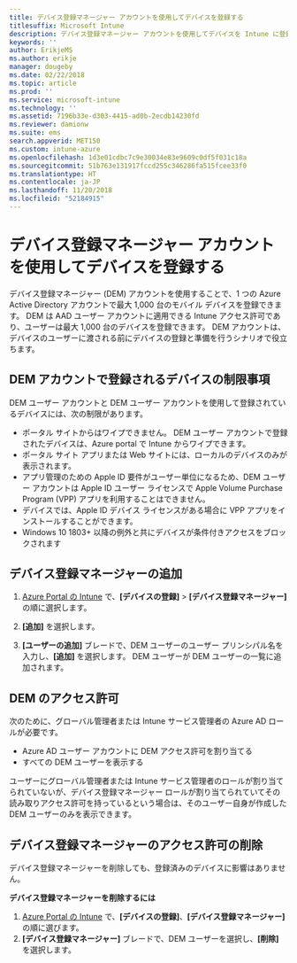 ```yaml
---
title: デバイス登録マネージャー アカウントを使用してデバイスを登録する
titlesuffix: Microsoft Intune
description: デバイス登録マネージャー アカウントを使用してデバイスを Intune に登録します。 "
keywords: ''
author: ErikjeMS
ms.author: erikje
manager: dougeby
ms.date: 02/22/2018
ms.topic: article
ms.prod: ''
ms.service: microsoft-intune
ms.technology: ''
ms.assetid: 7196b33e-d303-4415-ad0b-2ecdb14230fd
ms.reviewer: damionw
ms.suite: ems
search.appverid: MET150
ms.custom: intune-azure
ms.openlocfilehash: 1d3e01cdbc7c9e30034e83e9609c0df5f031c18a
ms.sourcegitcommit: 51b763e131917fccd255c346286fa515fcee33f0
ms.translationtype: HT
ms.contentlocale: ja-JP
ms.lasthandoff: 11/20/2018
ms.locfileid: "52184915"
---
```

# <a name="enroll-devices-by-using-a-device-enrollment-manager-account"></a>デバイス登録マネージャー アカウントを使用してデバイスを登録する

デバイス登録マネージャー (DEM) アカウントを使用することで、1 つの Azure Active Directory アカウントで最大 1,000 台のモバイル デバイスを登録できます。 DEM は AAD ユーザー アカウントに適用できる Intune アクセス許可であり、ユーザーは最大 1,000 台のデバイスを登録できます。 DEM アカウントは、デバイスのユーザーに渡される前にデバイスの登録と準備を行うシナリオで役立ちます。

## <a name="limitations-of-devices-that-are-enrolled-with-a-dem-account"></a>DEM アカウントで登録されるデバイスの制限事項

DEM ユーザー アカウントと DEM ユーザー アカウントを使用して登録されているデバイスには、次の制限があります。

  - ポータル サイトからはワイプできません。 DEM ユーザー アカウントで登録されたデバイスは、Azure portal で Intune からワイプできます。
  - ポータル サイト アプリまたは Web サイトには、ローカルのデバイスのみが表示されます。
  - アプリ管理のための Apple ID 要件がユーザー単位になるため、DEM ユーザー アカウントは Apple ID ユーザー ライセンスで Apple Volume Purchase Program (VPP) アプリを利用することはできません。
  - デバイスでは、Apple ID デバイス ライセンスがある場合に VPP アプリをインストールすることができます。
  - Windows 10 1803+ 以降の例外と共にデバイスが条件付きアクセスをブロックされます


## <a name="add-a-device-enrollment-manager"></a>デバイス登録マネージャーの追加

1.  [Azure Portal の Intune](https://aka.ms/intuneportal) で、**[デバイスの登録]** > **[デバイス登録マネージャー]** の順に選択します。

2.  **[追加]** を選択します。

3.  **[ユーザーの追加]** ブレードで、DEM ユーザーのユーザー プリンシパル名を入力し、**[追加]** を選択します。 DEM ユーザーが DEM ユーザーの一覧に追加されます。

## <a name="permissions-for-dem"></a>DEM のアクセス許可

次のために、グローバル管理者または Intune サービス管理者の Azure AD ロールが必要です。
- Azure AD ユーザー アカウントに DEM アクセス許可を割り当てる
- すべての DEM ユーザーを表示する

ユーザーにグローバル管理者または Intune サービス管理者のロールが割り当てられていないが、デバイス登録マネージャー ロールが割り当てられていてその読み取りアクセス許可を持っているという場合は、そのユーザー自身が作成した DEM ユーザーのみを表示できます。


## <a name="remove-device-enrollment-manager-permissions"></a>デバイス登録マネージャーのアクセス許可の削除

デバイス登録マネージャーを削除しても、登録済みのデバイスに影響はありません。

**デバイス登録マネージャーを削除するには**

1. [Azure Portal の Intune](https://aka.ms/intuneportal) で、**[デバイスの登録]**、**[デバイス登録マネージャー]** の順に選びます。
2. **[デバイス登録マネージャー]** ブレードで、DEM ユーザーを選択し、**[削除]** を選択します。

